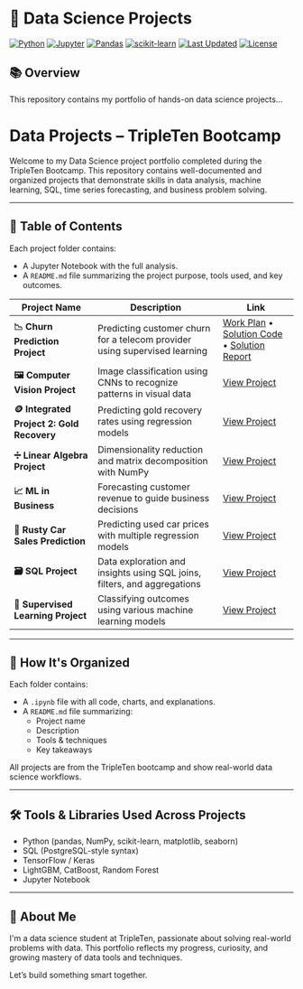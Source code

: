 # 🧠 Data Science Projects

[![Python](https://img.shields.io/badge/Python-3.10-blue?logo=python&logoColor=white)](https://www.python.org/)
[![Jupyter](https://img.shields.io/badge/Jupyter-Notebook-orange?logo=jupyter)](https://jupyter.org/)
[![Pandas](https://img.shields.io/badge/Pandas-Data%20Analysis-purple?logo=pandas)](https://pandas.pydata.org/)
[![scikit-learn](https://img.shields.io/badge/scikit--learn-ML-blue?logo=scikit-learn)](https://scikit-learn.org/)
[![Last Updated](https://img.shields.io/badge/Last_Update-September_2025-success)]()
[![License](https://img.shields.io/badge/License-MIT-lightgrey)](./LICENSE)

## 📚 Overview
This repository contains my portfolio of hands-on data science projects...

# Data Projects – TripleTen Bootcamp

Welcome to my Data Science project portfolio completed during the TripleTen Bootcamp. This repository contains well-documented and organized projects that demonstrate skills in data analysis, machine learning, SQL, time series forecasting, and business problem solving.

---

## 📖 Table of Contents

Each project folder contains:
- A Jupyter Notebook with the full analysis.
- A `README.md` file summarizing the project purpose, tools used, and key outcomes.

| Project Name | Description | Link |
|--------------|-------------|------|
| **📉 Churn Prediction Project** | Predicting customer churn for a telecom provider using supervised learning | [Work Plan](./Churn_Prediction_Project/Churn_Prediction_Stage_1.ipynb) • [Solution Code](./Churn_Prediction_Project/Churn_Prediction_Stage_2.ipynb) • [Solution Report](./Churn_Prediction_Project/Churn_Prediction_Stage_3.ipynb)
| **🖼️ Computer Vision Project** | Image classification using CNNs to recognize patterns in visual data | [View Project](./Computer_Vision_Project/Computer_Vision_Project.ipynb) |
| **🪙 Integrated Project 2: Gold Recovery** | Predicting gold recovery rates using regression models | [View Project](./Integrated_Project_2_Gold/Integrated_Project_2_Gold.ipynb) |
| **➗ Linear Algebra Project** | Dimensionality reduction and matrix decomposition with NumPy | [View Project](./Linear_Alg_Project/Linear_Alg_Project.ipynb) |
| **📈 ML in Business** | Forecasting customer revenue to guide business decisions | [View Project](./ML_in_Business_Project/ML_in_Business_Project.ipynb) |
| **🚗 Rusty Car Sales Prediction** | Predicting used car prices with multiple regression models | [View Project](./Rusty_Car_Sales_Project/Rusty_Car_Sales_Project.ipynb) |
| **🗃️ SQL Project** | Data exploration and insights using SQL joins, filters, and aggregations | [View Project](./SQL_Project/SQL_Project.ipynb) |
| **🤖 Supervised Learning Project** | Classifying outcomes using various machine learning models | [View Project](./Supervised_Learning_Project/Supervised_Learning_Project.ipynb) |

---

## 📌 How It's Organized

Each folder contains:
- A `.ipynb` file with all code, charts, and explanations.
- A `README.md` file summarizing:
  - Project name
  - Description
  - Tools & techniques
  - Key takeaways

All projects are from the TripleTen bootcamp and show real-world data science workflows.

---

## 🛠 Tools & Libraries Used Across Projects

- Python (pandas, NumPy, scikit-learn, matplotlib, seaborn)
- SQL (PostgreSQL-style syntax)
- TensorFlow / Keras
- LightGBM, CatBoost, Random Forest
- Jupyter Notebook

---

## 🧠 About Me

I'm a data science student at TripleTen, passionate about solving real-world problems with data. This portfolio reflects my progress, curiosity, and growing mastery of data tools and techniques.

Let’s build something smart together.
